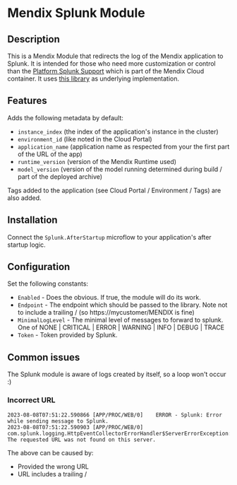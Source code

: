 # Mendix Splunk Module

## Description
This is a Mendix Module that redirects the log of the Mendix application to Splunk.
It is intended for those who need more customization or control than the [Platform Splunk Support](https://docs.mendix.com/developerportal/operate/splunk-metrics/) which is part of the Mendix Cloud container.
It uses [this library](https://github.com/splunk/splunk-library-javalogging) as underlying implementation.

## Features
Adds the following metadata by default:
- `instance_index` (the index of the application's instance in the cluster)
- `environment_id` (like noted in the Cloud Portal)
- `application_name` (application name as respected from your the first part of the URL of the app)
- `runtime_version` (version of the Mendix Runtime used)
- `model_version` (version of the model running determined during build / part of the deployed archive)

Tags added to the application (see Cloud Portal / Environment / Tags) are also added.

## Installation
Connect the `Splunk.AfterStartup` microflow to your application's after startup logic.

## Configuration
Set the following constants:
- `Enabled` - Does the obvious. If true, the module will do its work.
- `Endpoint` - The endpoint which should be passed to the library. Note not to include a trailing / (so https://mycustomer/MENDIX is fine)
- `MinimalLogLevel` - The minimal level of messages to forward to splunk. One of NONE | CRITICAL | ERROR | WARNING | INFO | DEBUG | TRACE 
- `Token` - Token provided by Splunk.

## Common issues
The Splunk module is aware of logs created by itself, so a loop won't occur :)

### Incorrect URL
```
2023-08-08T07:51:22.590866 [APP/PROC/WEB/0]    ERROR - Splunk: Error while sending message to Splunk.
2023-08-08T07:51:22.590903 [APP/PROC/WEB/0]   com.splunk.logging.HttpEventCollectorErrorHandler$ServerErrorException: The requested URL was not found on this server.
```
The above can be caused by:
- Provided the wrong URL
- URL includes a trailing /
